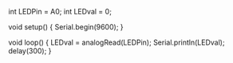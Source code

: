 int LEDPin = A0;
int LEDval = 0;

void setup() { Serial.begin(9600);
}

void loop() { LEDval = analogRead(LEDPin);
Serial.println(LEDval);
delay(300); }
